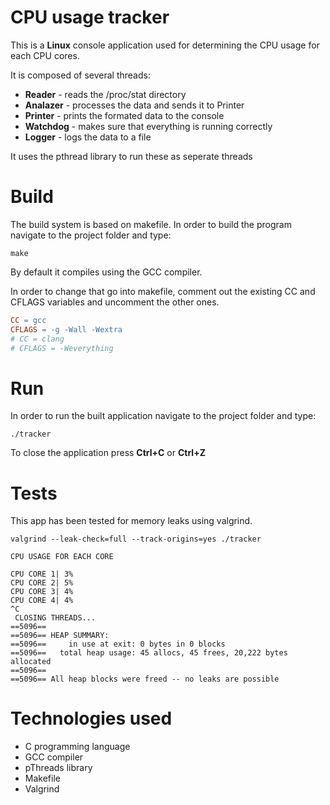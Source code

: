 # CPU usage tracker

This is a **Linux** console application used for determining the CPU usage for each CPU cores.

It is composed of several threads:
- **Reader** - reads the /proc/stat directory
- **Analazer** - processes the data and sends it to Printer
- **Printer** - prints the formated data to the console
- **Watchdog** - makes sure that everything is running correctly
- **Logger** - logs the data to a file

It uses the pthread library to run these as seperate threads

# Build

The build system is based on makefile. In order to build the program navigate to the project folder and type:

```Terminal
make
```

By default it compiles using the GCC compiler.

 In order to change that go into makefile, comment out the existing CC and CFLAGS variables and uncomment the other ones.

```Makefile
CC = gcc
CFLAGS = -g -Wall -Wextra
# CC = clang
# CFLAGS = -Weverything
```

# Run

In order to run the built application navigate to the project folder and type:

```Terminal
./tracker
```

To close the application press **Ctrl+C** or **Ctrl+Z**

# Tests

This app has been tested for memory leaks using valgrind.
```
valgrind --leak-check=full --track-origins=yes ./tracker 

CPU USAGE FOR EACH CORE 

CPU CORE 1| 3%
CPU CORE 2| 5%
CPU CORE 3| 4%
CPU CORE 4| 4%
^C
 CLOSING THREADS...
==5096== 
==5096== HEAP SUMMARY:
==5096==     in use at exit: 0 bytes in 0 blocks
==5096==   total heap usage: 45 allocs, 45 frees, 20,222 bytes allocated
==5096== 
==5096== All heap blocks were freed -- no leaks are possible
```

# Technologies used

- C programming language
- GCC compiler
- pThreads library
- Makefile
- Valgrind